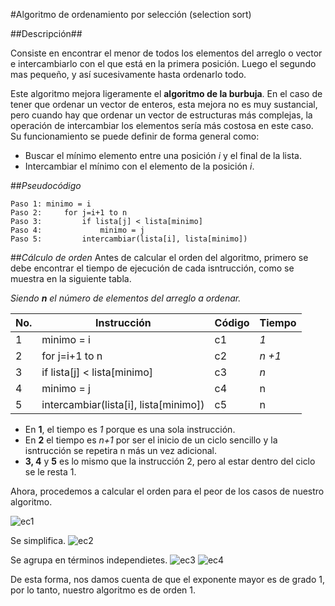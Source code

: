 #Algoritmo de ordenamiento por selección (selection sort)

##Descripción##

Consiste en encontrar el menor de todos los elementos del arreglo o vector e intercambiarlo con el que está en la primera posición. Luego el segundo mas pequeño, y así sucesivamente hasta ordenarlo todo.

Este algoritmo mejora ligeramente el __algoritmo de la burbuja__. En el caso de tener que ordenar un vector de enteros, esta mejora no es muy sustancial, pero cuando hay que ordenar un vector de estructuras más complejas, la operación de intercambiar los elementos sería más costosa en este caso. Su funcionamiento se puede definir de forma general como:

* Buscar el mínimo elemento entre una posición _i_ y el final de la lista.
* Intercambiar el mínimo con el elemento de la posición _i_.

##*Pseudocódigo*

	Paso 1: minimo = i
	Paso 2:		for j=i+1 to n
	Paso 3:			if lista[j] < lista[minimo]
	Paso 4:				minimo = j 
	Paso 5:			intercambiar(lista[i], lista[minimo])

##*Cálculo de orden* 
Antes de calcular el orden del algoritmo, primero se debe encontrar el tiempo de ejecución de cada isntrucción, como se muestra en la siguiente tabla.

_Siendo __n__ el número de elementos del arreglo a ordenar._

No. | Instrucción | Código | Tiempo
-|--------------------|-------------------------|-----------------------------
1 |minimo = i| c1|_1_
2 | for j=i+1 to n | c2| _n +1_
3 | if lista[j] < lista[minimo] | c3| _n_
4 | minimo = j  | c4|  n
5 | intercambiar(lista[i], lista[minimo]) | c5| n


* En __1__, el tiempo es _1_  porque es una sola instrucción.
* En __2__ el tiempo es _n+1_ por ser el inicio de un ciclo sencillo y la isntrucción se repetira n más un vez adicional.
* __3, 4__ y __5__ es lo mismo que la instrucción 2, pero al estar dentro del ciclo se le resta 1.

Ahora, procedemos a calcular el orden para el peor de los casos de nuestro algoritmo.

![ec1](http://i.imgur.com/YnooRcx.png) 

Se simplifica.
![ec2](http://i.imgur.com/NEBybEH.png) 

Se agrupa en términos independietes.
![ec3](http://i.imgur.com/2NmNVN2.png) 
![ec4](http://i.imgur.com/40QmwIA.png) 

De esta forma, nos damos cuenta de que el exponente mayor es de grado 1, por lo tanto, nuestro algoritmo es de orden 1.
